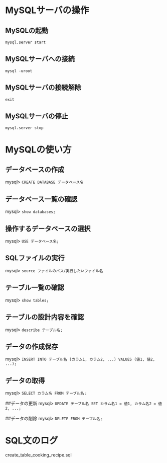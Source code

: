 # MySQLサーバの操作

## MySQLの起動
`mysql.server start`

## MySQLサーバへの接続
`mysql -uroot`

## MySQLサーバの接続解除
`exit`

## MySQLサーバの停止
`mysql.server stop`



# MySQLの使い方

## データベースの作成
mysql> `CREATE DATABASE データベース名`

## データベース一覧の確認
mysql> `show databases;`

## 操作するデータベースの選択
mysql> `USE データベース名;`

## SQLファイルの実行
mysql> `source ファイルのパス/実行したいファイル名`

## テーブル一覧の確認
mysql> `show tables;`

## テーブルの設計内容を確認
mysql> `describe テーブル名;`

## データの作成保存
mysql> `INSERT INTO テーブル名 (カラム1, カラム2, ...) VALUES (値1, 値2, ...);`

## データの取得
mysql> `SELECT カラム名 FROM テーブル名;`

##データの更新
mysql> `UPDATE テーブル名 SET カラム名1 = 値1, カラム名2 = 値2, ...;`

##データの削除
mysql> `DELETE FROM テーブル名;`

# SQL文のログ
create_table_cooking_recipe.sql